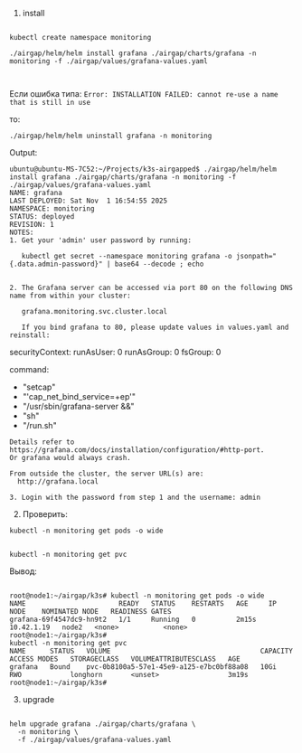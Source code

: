 1. install

```

kubectl create namespace monitoring

./airgap/helm/helm install grafana ./airgap/charts/grafana -n monitoring -f ./airgap/values/grafana-values.yaml



```

Если ошибка типа: `Error: INSTALLATION FAILED: cannot re-use a name that is still in use`

то:

```
./airgap/helm/helm uninstall grafana -n monitoring

```






Output:


```
ubuntu@ubuntu-MS-7C52:~/Projects/k3s-airgapped$ ./airgap/helm/helm install grafana ./airgap/charts/grafana -n monitoring -f ./airgap/values/grafana-values.yaml
NAME: grafana
LAST DEPLOYED: Sat Nov  1 16:54:55 2025
NAMESPACE: monitoring
STATUS: deployed
REVISION: 1
NOTES:
1. Get your 'admin' user password by running:

   kubectl get secret --namespace monitoring grafana -o jsonpath="{.data.admin-password}" | base64 --decode ; echo


2. The Grafana server can be accessed via port 80 on the following DNS name from within your cluster:

   grafana.monitoring.svc.cluster.local

   If you bind grafana to 80, please update values in values.yaml and reinstall:
   ```
   securityContext:
     runAsUser: 0
     runAsGroup: 0
     fsGroup: 0

   command:
   - "setcap"
   - "'cap_net_bind_service=+ep'"
   - "/usr/sbin/grafana-server &&"
   - "sh"
   - "/run.sh"
   ```
   Details refer to https://grafana.com/docs/installation/configuration/#http-port.
   Or grafana would always crash.

   From outside the cluster, the server URL(s) are:
     http://grafana.local

3. Login with the password from step 1 and the username: admin
```


2. Проверить:

```
kubectl -n monitoring get pods -o wide
```

```

kubectl -n monitoring get pvc

```

Вывод:

```

root@node1:~/airgap/k3s# kubectl -n monitoring get pods -o wide
NAME                       READY   STATUS    RESTARTS   AGE     IP           NODE    NOMINATED NODE   READINESS GATES
grafana-69f4547dc9-hn9t2   1/1     Running   0          2m15s   10.42.1.19   node2   <none>           <none>
root@node1:~/airgap/k3s# 
kubectl -n monitoring get pvc
NAME      STATUS   VOLUME                                     CAPACITY   ACCESS MODES   STORAGECLASS   VOLUMEATTRIBUTESCLASS   AGE
grafana   Bound    pvc-0b8100a5-57e1-45e9-a125-e7bc0bf88a08   10Gi       RWO            longhorn       <unset>                 3m19s
root@node1:~/airgap/k3s# 

```



3. upgrade 

```

helm upgrade grafana ./airgap/charts/grafana \
  -n monitoring \
  -f ./airgap/values/grafana-values.yaml

```
